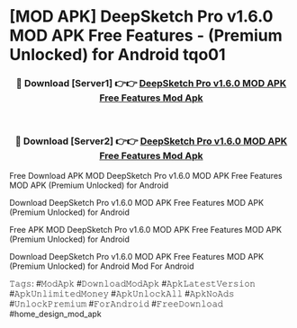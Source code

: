 # [MOD APK] DeepSketch Pro v1.6.0 MOD APK Free Features - (Premium Unlocked) for Android tqo01



<div align="center">
<h3>🔴 Download [Server1] 👉👉 <a href="https://momento.my/?title=DeepSketch_Pro_v1.6.0_MOD_APK_Free_Features">DeepSketch Pro v1.6.0 MOD APK Free Features Mod Apk</a></h3><br>

<h3>🔴 Download [Server2] 👉👉 <a href="https://momento.my/?title=DeepSketch_Pro_v1.6.0_MOD_APK_Free_Features">DeepSketch Pro v1.6.0 MOD APK Free Features Mod Apk</a></h3>
</div>



Free Download APK MOD DeepSketch Pro v1.6.0 MOD APK Free Features MOD APK (Premium Unlocked) for Android

Download DeepSketch Pro v1.6.0 MOD APK Free Features MOD APK (Premium Unlocked) for Android

Free APK MOD DeepSketch Pro v1.6.0 MOD APK Free Features MOD APK (Premium Unlocked) for Android

Download DeepSketch Pro v1.6.0 MOD APK Free Features MOD APK (Premium Unlocked) for Android Mod For Android

𝚃𝚊𝚐𝚜: #𝙼𝚘𝚍𝙰𝚙𝚔 #𝙳𝚘𝚠𝚗𝚕𝚘𝚊𝚍𝙼𝚘𝚍𝙰𝚙𝚔 #𝙰𝚙𝚔𝙻𝚊𝚝𝚎𝚜𝚝𝚅𝚎𝚛𝚜𝚒𝚘𝚗 #𝙰𝚙𝚔𝚄𝚗𝚕𝚒𝚖𝚒𝚝𝚎𝚍𝙼𝚘𝚗𝚎𝚢 #𝙰𝚙𝚔𝚄𝚗𝚕𝚘𝚌𝚔𝙰𝚕𝚕 #𝙰𝚙𝚔𝙽𝚘𝙰𝚍𝚜 #𝚄𝚗𝚕𝚘𝚌𝚔𝙿𝚛𝚎𝚖𝚒𝚞𝚖 #𝙵𝚘𝚛𝙰𝚗𝚍𝚛𝚘𝚒𝚍 #𝙵𝚛𝚎𝚎𝙳𝚘𝚠𝚗𝚕𝚘𝚊𝚍 #home_design_mod_apk
